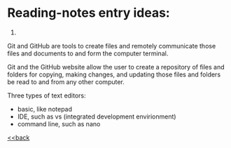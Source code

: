 # Reading-notes entry ideas:

1. 
Git and GitHub are tools to create files and remotely communicate those files and documents to and form the computer terminal.

Git and the GitHub website allow the user to create a repository of files and folders for copying, making changes, and updating those files and folders be read to and from any other computer.

Three types of text editors:
- basic, like notepad
- IDE, such as vs (integrated development envirionment)
- command line, such as nano 

[<<back](README.md)
